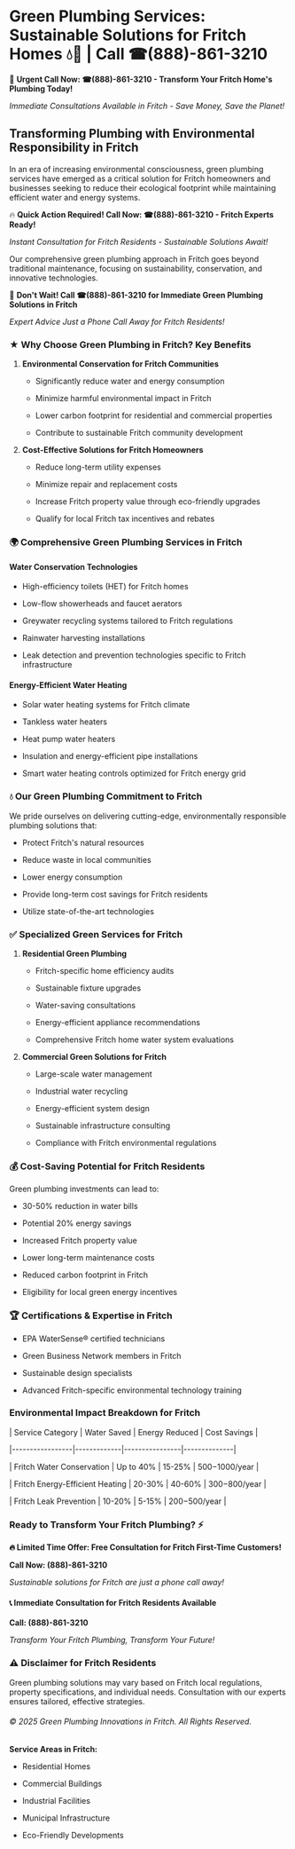 # Green Plumbing Services: Sustainable Solutions for Fritch Homes 💧🌿 | Call ☎(888)-861-3210

🚨 **Urgent Call Now: ☎(888)-861-3210 - Transform Your Fritch Home's Plumbing Today!**
*Immediate Consultations Available in Fritch - Save Money, Save the Planet!*

## Transforming Plumbing with Environmental Responsibility in Fritch

In an era of increasing environmental consciousness, green plumbing services have emerged as a critical solution for Fritch homeowners and businesses seeking to reduce their ecological footprint while maintaining efficient water and energy systems. 

🔥 **Quick Action Required! Call Now: ☎(888)-861-3210 - Fritch Experts Ready!**
*Instant Consultation for Fritch Residents - Sustainable Solutions Await!*

Our comprehensive green plumbing approach in Fritch goes beyond traditional maintenance, focusing on sustainability, conservation, and innovative technologies.

🚨 **Don't Wait! Call ☎(888)-861-3210 for Immediate Green Plumbing Solutions in Fritch**
*Expert Advice Just a Phone Call Away for Fritch Residents!*

### ★ Why Choose Green Plumbing in Fritch? Key Benefits

1. **Environmental Conservation for Fritch Communities** 
   - Significantly reduce water and energy consumption
   - Minimize harmful environmental impact in Fritch
   - Lower carbon footprint for residential and commercial properties
   - Contribute to sustainable Fritch community development

2. **Cost-Effective Solutions for Fritch Homeowners** 
   - Reduce long-term utility expenses
   - Minimize repair and replacement costs
   - Increase Fritch property value through eco-friendly upgrades
   - Qualify for local Fritch tax incentives and rebates

### 🌍 Comprehensive Green Plumbing Services in Fritch

#### Water Conservation Technologies
- High-efficiency toilets (HET) for Fritch homes
- Low-flow showerheads and faucet aerators
- Greywater recycling systems tailored to Fritch regulations
- Rainwater harvesting installations
- Leak detection and prevention technologies specific to Fritch infrastructure

#### Energy-Efficient Water Heating
- Solar water heating systems for Fritch climate
- Tankless water heaters
- Heat pump water heaters
- Insulation and energy-efficient pipe installations
- Smart water heating controls optimized for Fritch energy grid

### 💧 Our Green Plumbing Commitment to Fritch

We pride ourselves on delivering cutting-edge, environmentally responsible plumbing solutions that:
- Protect Fritch's natural resources
- Reduce waste in local communities
- Lower energy consumption
- Provide long-term cost savings for Fritch residents
- Utilize state-of-the-art technologies

### ✅ Specialized Green Services for Fritch

1. **Residential Green Plumbing**
   - Fritch-specific home efficiency audits
   - Sustainable fixture upgrades
   - Water-saving consultations
   - Energy-efficient appliance recommendations
   - Comprehensive Fritch home water system evaluations

2. **Commercial Green Solutions for Fritch**
   - Large-scale water management
   - Industrial water recycling
   - Energy-efficient system design
   - Sustainable infrastructure consulting
   - Compliance with Fritch environmental regulations

### 💰 Cost-Saving Potential for Fritch Residents

Green plumbing investments can lead to:
- 30-50% reduction in water bills
- Potential 20% energy savings
- Increased Fritch property value
- Lower long-term maintenance costs
- Reduced carbon footprint in Fritch
- Eligibility for local green energy incentives

### 🏆 Certifications & Expertise in Fritch

- EPA WaterSense® certified technicians
- Green Business Network members in Fritch
- Sustainable design specialists
- Advanced Fritch-specific environmental technology training

### Environmental Impact Breakdown for Fritch

| Service Category | Water Saved | Energy Reduced | Cost Savings |
|-----------------|-------------|----------------|--------------|
| Fritch Water Conservation | Up to 40% | 15-25% | $500-$1000/year |
| Fritch Energy-Efficient Heating | 20-30% | 40-60% | $300-$800/year |
| Fritch Leak Prevention | 10-20% | 5-15% | $200-$500/year |

### Ready to Transform Your Fritch Plumbing? ⚡

**🔥 Limited Time Offer: Free Consultation for Fritch First-Time Customers!**

**Call Now: (888)-861-3210**
*Sustainable solutions for Fritch are just a phone call away!*

#### 📞 Immediate Consultation for Fritch Residents Available

**Call: (888)-861-3210**
*Transform Your Fritch Plumbing, Transform Your Future!*

### ⚠️ Disclaimer for Fritch Residents

Green plumbing solutions may vary based on Fritch local regulations, property specifications, and individual needs. Consultation with our experts ensures tailored, effective strategies.

###### © 2025 Green Plumbing Innovations in Fritch. All Rights Reserved.

**Service Areas in Fritch:** 
- Residential Homes
- Commercial Buildings
- Industrial Facilities
- Municipal Infrastructure
- Eco-Friendly Developments